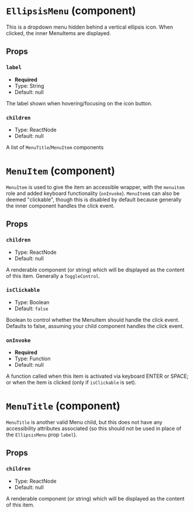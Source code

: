 `EllipsisMenu` (component)
==========================

This is a dropdown menu hidden behind a vertical ellipsis icon. When clicked, the inner MenuItems are displayed.

Props
-----

### `label`

- **Required**
- Type: String
- Default: null

The label shown when hovering/focusing on the icon button.

### `children`

- Type: ReactNode
- Default: null

A list of `MenuTitle`/`MenuItem` components

`MenuItem` (component)
======================

`MenuItem` is used to give the item an accessible wrapper, with the `menuitem` role and added keyboard functionality (`onInvoke`).
`MenuItem`s can also be deemed "clickable", though this is disabled by default because generally the inner component handles
the click event.

Props
-----

### `children`

- Type: ReactNode
- Default: null

A renderable component (or string) which will be displayed as the content of this item. Generally a `ToggleControl`.

### `isClickable`

- Type: Boolean
- Default: `false`

Boolean to control whether the MenuItem should handle the click event. Defaults to false, assuming your child component
handles the click event.

### `onInvoke`

- **Required**
- Type: Function
- Default: null

A function called when this item is activated via keyboard ENTER or SPACE; or when the item is clicked
(only if `isClickable` is set).

`MenuTitle` (component)
=======================

`MenuTitle` is another valid Menu child, but this does not have any accessibility attributes associated
(so this should not be used in place of the `EllipsisMenu` prop `label`).



Props
-----

### `children`

- Type: ReactNode
- Default: null

A renderable component (or string) which will be displayed as the content of this item.

